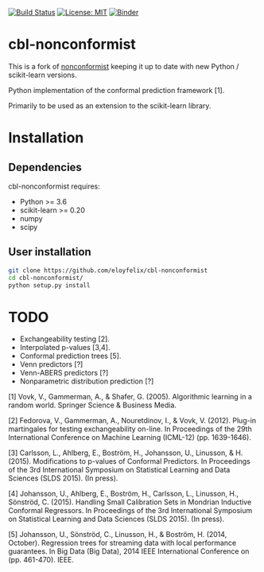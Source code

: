 [![Build Status](https://travis-ci.org/eloyfelix/cbl-nonconformist.svg?branch=master)](https://travis-ci.org/eloyfelix/cbl-nonconformist)
[![License: MIT](https://img.shields.io/badge/License-MIT-yellow.svg)](https://opensource.org/licenses/MIT)
[![Binder](http://mybinder.org/badge.svg)](http://beta.mybinder.org/v2/gh/eloyfelix/cbl-nonconformist/master?filepath=README.ipynb)

# cbl-nonconformist

This is a fork of [nonconformist](https://github.com/donlnz/nonconformist) keeping it up to date with new Python / scikit-learn versions.

Python implementation of the conformal prediction framework [1].

Primarily to be used as an extension to the scikit-learn library.

# Installation

## Dependencies

cbl-nonconformist requires:

* Python >= 3.6
* scikit-learn >= 0.20
* numpy
* scipy

## User installation

```bash
git clone https://github.com/eloyfelix/cbl-nonconformist
cd cbl-nonconformist/
python setup.py install
```


# TODO

* Exchangeability testing [2].
* Interpolated p-values [3,4].
* Conformal prediction trees [5].
* Venn predictors [?]
* Venn-ABERS predictors [?]
* Nonparametric distribution prediction [?]

[1] Vovk, V., Gammerman, A., & Shafer, G. (2005). Algorithmic learning in a random world.
Springer Science & Business Media.

[2] Fedorova, V., Gammerman, A., Nouretdinov, I., & Vovk, V. (2012).
Plug-in martingales for testing exchangeability on-line. In Proceedings
of the 29th International Conference on Machine Learning (ICML-12) (pp. 1639-1646).

[3] Carlsson, L., Ahlberg, E., Boström, H., Johansson, U., Linusson, & H. (2015).
Modifications to p-values of Conformal Predictors. In Proceedings of the 3rd
International Symposium on Statistical Learning and Data Sciences (SLDS 2015). (In press).

[4] Johansson, U., Ahlberg, E., Boström, H., Carlsson, L., Linusson, H., Sönströd, C. (2015).
Handling Small Calibration Sets in Mondrian Inductive Conformal Regressors. In Proceedings of
the 3rd International Symposium on Statistical Learning and Data Sciences (SLDS 2015). (In press).

[5] Johansson, U., Sönströd, C., Linusson, H., & Boström, H. (2014, October).
Regression trees for streaming data with local performance guarantees.
In Big Data (Big Data), 2014 IEEE International Conference on (pp. 461-470). IEEE.